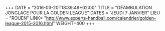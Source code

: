+++
DATE = "2016-03-20T18:39:49+02:00"
TITLE = "DÉAMBULATION JONGLAGE POUR LA GOLDEN LEAGUE"
DATES = "JEUDI 7 JANVIER"
LIEU = "ROUEN"
LINK= "http://www.experts-handball.com/calendrier/golden-league-2015-2016.html"
WEIGHT=400
+++

